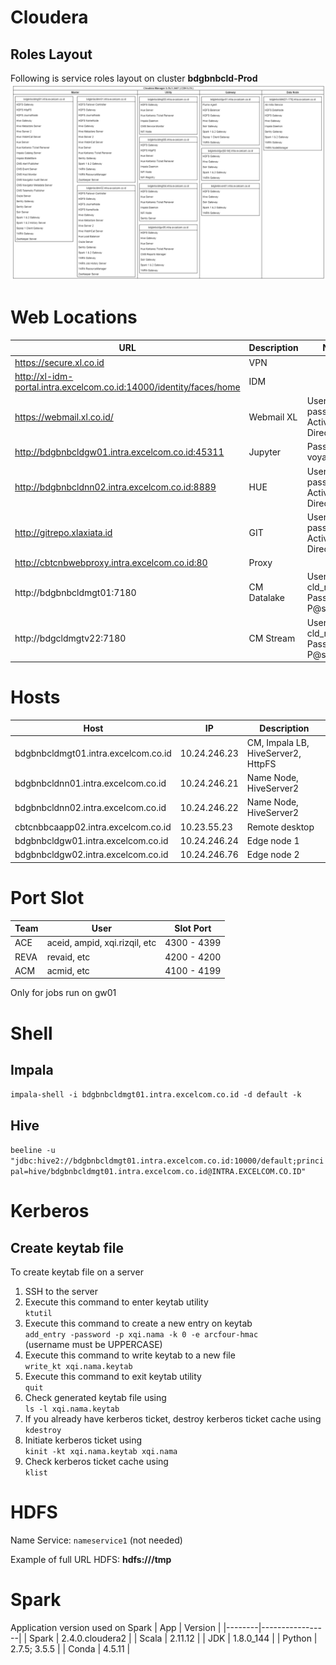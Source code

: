# Cloudera
## Roles Layout
Following is service roles layout on cluster **bdgbnbcld-Prod**
![Roles](images/Roles.png "Cloudera Roles")

# Web Locations
| URL                                                                  | Description | Notes                              |
|----------------------------------------------------------------------|-------------|------------------------------------|
| https://secure.xl.co.id                                              | VPN         |                                    |
| http://xl-idm-portal.intra.excelcom.co.id:14000/identity/faces/home  | IDM         |                                    |
| https://webmail.xl.co.id/                                            | Webmail XL  | User & password Active Directory   |
| http://bdgbnbcldgw01.intra.excelcom.co.id:45311                      | Jupyter     | Password: voyager2021              |
| http://bdgbnbcldnn02.intra.excelcom.co.id:8889                       | HUE         | User & password Active Directory   |
| http://gitrepo.xlaxiata.id                                           | GIT         | User & password Active Directory   |
| http://cbtcnbwebproxy.intra.excelcom.co.id:80                        | Proxy       |                                    |
| http://bdgbnbcldmgt01:7180                                           | CM Datalake | User: cld_readonly, Pass: P@ssw0rd |
| http://bdgcldmgtv22:7180                                             | CM Stream   | User: cld_readonly, Pass: P@ssw0rd |

# Hosts
| Host                                | IP           | Description                        |
|-------------------------------------|--------------|------------------------------------|
| bdgbnbcldmgt01.intra.excelcom.co.id | 10.24.246.23 | CM, Impala LB, HiveServer2, HttpFS |
| bdgbnbcldnn01.intra.excelcom.co.id  | 10.24.246.21 | Name Node, HiveServer2             |
| bdgbnbcldnn02.intra.excelcom.co.id  | 10.24.246.22 | Name Node, HiveServer2             |
| cbtcnbbcaapp02.intra.excelcom.co.id | 10.23.55.23  | Remote desktop                     |
| bdgbnbcldgw01.intra.excelcom.co.id  | 10.24.246.24 | Edge node 1                        |
| bdgbnbcldgw02.intra.excelcom.co.id  | 10.24.246.76 | Edge node 2                        |

# Port Slot
| Team | User                          | Slot Port   |
|------|-------------------------------|-------------|
| ACE  | aceid, ampid, xqi.rizqil, etc | 4300 - 4399 |
| REVA | revaid, etc                   | 4200 - 4200 |
| ACM  | acmid, etc                    | 4100 - 4199 |

Only for jobs run on gw01


# Shell
## Impala
```impala-shell -i bdgbnbcldmgt01.intra.excelcom.co.id -d default -k```

## Hive
```beeline -u "jdbc:hive2://bdgbnbcldmgt01.intra.excelcom.co.id:10000/default;principal=hive/bdgbnbcldmgt01.intra.excelcom.co.id@INTRA.EXCELCOM.CO.ID"```

# Kerberos
## Create keytab file
To create keytab file on a server
1. SSH to the server
2. Execute this command to enter keytab utility<br/> ```ktutil```
3. Execute this command to create a new entry on keytab<br/> ```add_entry -password -p xqi.nama -k 0 -e arcfour-hmac```<br/>(username must be UPPERCASE)
4. Execute this command to write keytab to a new file<br/> ```write_kt xqi.nama.keytab```
5. Execute this command to exit keytab utility<br/> ```quit```
6. Check generated keytab file using<br/> ```ls -l xqi.nama.keytab```
7. If you already have kerberos ticket, destroy kerberos ticket cache using<br/> ```kdestroy```
8. Initiate kerberos ticket using<br/> ```kinit -kt xqi.nama.keytab xqi.nama```
9. Check kerberos ticket cache using<br/> ```klist```

# HDFS
Name Service: ```nameservice1``` (not needed)

Example of full URL HDFS: **hdfs:///tmp**

# Spark
Application version used on Spark
| App    | Version         |
|--------|-----------------|
| Spark  | 2.4.0.cloudera2 |
| Scala  | 2.11.12         |
| JDK    | 1.8.0_144       |
| Python | 2.7.5; 3.5.5    |
| Conda  | 4.5.11          |
